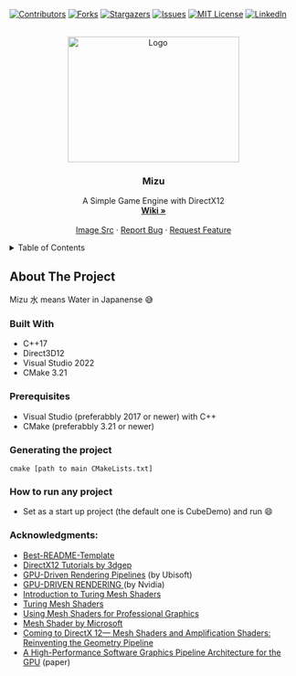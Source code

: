 <div id="top"></div>

[![Contributors][contributors-shield]][contributors-url]
[![Forks][forks-shield]][forks-url]
[![Stargazers][stars-shield]][stars-url]
[![Issues][issues-shield]][issues-url]
[![MIT License][license-shield]][license-url]
[![LinkedIn][linkedin-shield]][linkedin-url]



<!-- PROJECT LOGO -->
<br />
<div align="center">
  <a href="https://github.com/TheSharpOwl/Mizu">
    <img src="https://i.imgur.com/xOgNHE3.jpg" alt="Logo" width="300" height="220">
  </a>

<h3 align="center">Mizu</h3>

  <p align="center">
    A Simple Game Engine with DirectX12
    <br />
    <a href="https://github.com/TheSharpOwl/Mizu/wiki"><strong>Wiki »</strong></a>
    <br />
    <br />
    <a href="https://www.wattpad.com/242654195-the-water-girl-raindrop?utm_source=web&utm_medium=pinterest&utm_content=share_reading">Image Src</a>
    ·
    <a href="https://github.com/TheSharpOwl/Mizu/issues">Report Bug</a>
    ·
    <a href="https://github.com/TheSharpOwl/Mizu/issues">Request Feature</a>
  </p>
</div>



<!-- TABLE OF CONTENTS -->
<details>
  <summary>Table of Contents</summary>
  <ol>
    <li>
      <a href="#about-the-project">About The Project</a>
      <ul>
        <li><a href="#built-with">Built With</a></li>
      </ul>
    </li>
    <li>
      <a href="#getting-started">Getting Started</a>
      <ul>
        <li><a href="#prerequisites">Prerequisites</a></li>
        <li><a href="#installation">Installation</a></li>
      </ul>
    </li>
    <li><a href="#usage">Usage</a></li>
    <li><a href="#roadmap">Roadmap</a></li>
    <li><a href="#contributing">Contributing</a></li>
    <li><a href="#license">License</a></li>
    <li><a href="#contact">Contact</a></li>
    <li><a href="#acknowledgments">Acknowledgments</a></li>
  </ol>
</details>



<!-- ABOUT THE PROJECT -->
## About The Project
Mizu 水 means Water in Japanense :sweat_smile:
<!-- [![Product Name Screen Shot][product-screenshot]](https://example.com) -->

<!-- <p align="right">(<a href="#top">back to top</a>)</p> -->


### Built With

* C++17
* Direct3D12
* Visual Studio 2022
* CMake 3.21

<!-- <p align="right">(<a href="#top">back to top</a>)</p> -->
<!-- GETTING STARTED -->
<!-- ## Getting Started -->

### Prerequisites

* Visual Studio (preferabbly 2017 or newer) with C++
* CMake (preferabbly 3.21 or newer)

<!-- ### Installation

1. Get a free API Key at [https://example.com](https://example.com)
2. Clone the repo
   ```sh
   git clone https://github.com/TheSharpOwl/Mizu.git
   ```
3. Install NPM packages
   ```sh
   npm install
   ```
4. Enter your API in `config.js`
   ```js
   const API_KEY = 'ENTER YOUR API';
   ```

<p align="right">(<a href="#top">back to top</a>)</p>
-->


<!-- USAGE EXAMPLES -->

### Generating the project

`cmake [path to main CMakeLists.txt]`

### How to run any project
* Set as a start up project (the default one is CubeDemo) and run :smile:


### Acknowledgments:
* [Best-README-Template](https://github.com/othneildrew/Best-README-Template)
* [DirectX12 Tutorials by 3dgep](https://www.3dgep.com/category/graphics-programming/directx/)
* [GPU-Driven Rendering Pipelines](https://advances.realtimerendering.com/s2015/aaltonenhaar_siggraph2015_combined_final_footer_220dpi.pdf) (by Ubisoft)
* [GPU-DRIVEN RENDERING ](https://on-demand.gputechconf.com/gtc/2016/presentation/s6138-christoph-kubisch-pierre-boudier-gpu-driven-rendering.pdf) (by Nvidia)
* [Introduction to Turing Mesh Shaders](https://developer.nvidia.com/blog/introduction-turing-mesh-shaders/)
* [Turing Mesh Shaders](https://vzout.com/mesh_shading/)
* [Using Mesh Shaders for Professional Graphics](https://developer.nvidia.com/blog/using-mesh-shaders-for-professional-graphics/)
* [Mesh Shader by Microsoft](https://microsoft.github.io/DirectX-Specs/d3d/MeshShader.html)
* [Coming to DirectX 12— Mesh Shaders and Amplification Shaders: Reinventing the Geometry Pipeline ](https://devblogs.microsoft.com/directx/coming-to-directx-12-mesh-shaders-and-amplification-shaders-reinventing-the-geometry-pipeline/)
* [A High-Performance Software Graphics Pipeline Architecture
for the GPU](https://replicability.graphics/papers/10.1145-3197517.3201374/index.html) (paper)


[contributors-shield]: https://img.shields.io/github/contributors/TheSharpOwl/Mizu.svg?style=for-the-badge
[contributors-url]: https://github.com/TheSharpOwl/Mizu/graphs/contributors
[forks-shield]: https://img.shields.io/github/forks/TheSharpOwl/Mizu.svg?style=for-the-badge
[forks-url]: https://github.com/TheSharpOwl/Mizu/network/members
[stars-shield]: https://img.shields.io/github/stars/TheSharpOwl/Mizu.svg?style=for-the-badge
[stars-url]: https://github.com/TheSharpOwl/Mizu/stargazers
[issues-shield]: https://img.shields.io/github/issues/TheSharpOwl/Mizu.svg?style=for-the-badge
[issues-url]: https://github.com/TheSharpOwl/Mizu/issues
[license-shield]: https://img.shields.io/github/license/TheSharpOwl/Mizu.svg?style=for-the-badge
[license-url]: https://github.com/TheSharpOwl/Mizu/blob/master/LICENSE.txt
[linkedin-shield]: https://img.shields.io/badge/-LinkedIn-black.svg?style=for-the-badge&logo=linkedin&colorB=555
[linkedin-url]: https://www.linkedin.com/in/mohamadziadalkabakibi/
[product-screenshot]: images/screenshot.png
